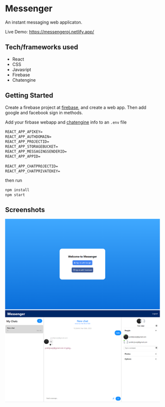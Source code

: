 # Messenger

An instant messaging web applicaton. 

Live Demo: https://messengerpj.netlify.app/

## Tech/frameworks used
- React
- CSS
- Javasript
- Firebase
- Chatengine

## Getting Started
Create a firebase project at [firebase](https://firebase.google.com/), and create a web app. Then add google and facebook sign in methods.

Add your firbase webapp and [chatengine](https://chatengine.io/) info to an `.env` file
```
REACT_APP_APIKEY=
REACT_APP_AUTHDOMAIN=
REACT_APP_PROJECTID=
REACT_APP_STORAGEBUCKET=
REACT_APP_MESSAGINGSENDERID=
REACT_APP_APPID=

REACT_APP_CHATPROJECTID=
REACT_APP_CHATPRIVATEKEY=
```
then run
```
npm install
npm start
```

## Screenshots
![Sign in page](/images/signIn.png)
![Messaging page](/images/messaging.PNG)